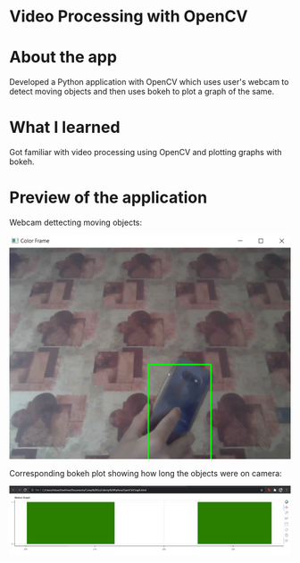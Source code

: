 # Video Processing with OpenCV

# About the app

Developed a Python application with OpenCV which uses user's webcam to detect moving objects and then uses bokeh to plot a graph of the same.

# What I learned

Got familiar with video processing using OpenCV and plotting graphs with bokeh.

# Preview of the application

Webcam dettecting moving objects:

![Webcam preview](Picture1.png?raw=true)

Corresponding bokeh plot showing how long the objects were on camera:

![Plot preview](Picture2.png?raw=true)
